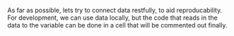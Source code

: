 As far as possible, lets try to connect data restfully, to aid reproducability.
For development, we can use data locally, but the code that reads in the data to the variable can be done in a cell that will be commented out finally. 
